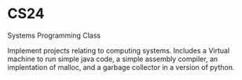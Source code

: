 # CS24
Systems Programming Class

Implement projects relating to computing systems. 
Includes a Virtual machine to run simple java code, a simple assembly compiler, an implentation of malloc, and a garbage collector in a version of python.
